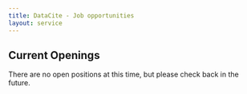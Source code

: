 ```yaml
---
title: DataCite - Job opportunities
layout: service
---
```


## Current Openings

There are no open positions at this time, but please check back in the future.